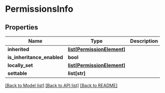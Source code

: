 # PermissionsInfo

## Properties
Name | Type | Description | Notes
------------ | ------------- | ------------- | -------------
**inherited** | [**list[PermissionElement]**](PermissionElement.md) |  | [optional] 
**is_inheritance_enabled** | **bool** |  | [optional] 
**locally_set** | [**list[PermissionElement]**](PermissionElement.md) |  | [optional] 
**settable** | **list[str]** |  | [optional] 

[[Back to Model list]](../README.md#documentation-for-models) [[Back to API list]](../README.md#documentation-for-api-endpoints) [[Back to README]](../README.md)

